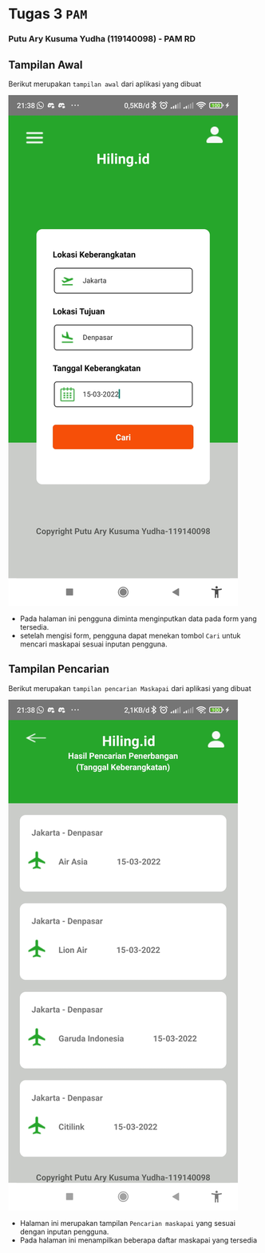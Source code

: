 # Tugas 3 `PAM`

### Putu Ary Kusuma Yudha (119140098) - PAM RD

## Tampilan Awal

Berikut merupakan `tampilan awal` dari aplikasi yang dibuat

![](tampilan/tampilan_awal.jpg)
- Pada halaman ini pengguna diminta menginputkan data pada form yang tersedia.
- setelah mengisi form, pengguna dapat menekan tombol `Cari` untuk mencari maskapai sesuai inputan pengguna.


## Tampilan Pencarian

Berikut merupakan `tampilan pencarian Maskapai` dari aplikasi yang dibuat

![](tampilan/tampilan_pencarian.jpg)
- Halaman ini merupakan tampilan `Pencarian maskapai` yang sesuai dengan inputan pengguna.
- Pada halaman ini menampilkan beberapa daftar maskapai yang tersedia
